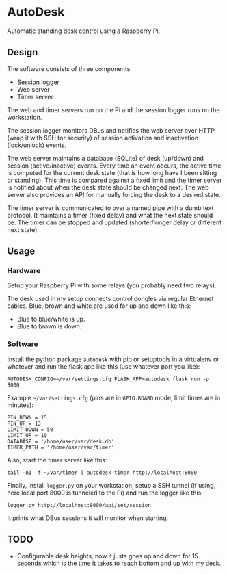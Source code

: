 # AutoDesk

Automatic standing desk control using a Raspberry Pi.

## Design

The software consists of three components:

  * Session logger
  * Web server
  * Timer server

The web and timer servers run on the Pi and the session logger runs on the
workstation.

The session logger monitors DBus and notifies the web server over HTTP (wrap it
with SSH for security) of session activation and inactivation (lock/unlock)
events.

The web server maintains a database (SQLite) of desk (up/down) and session
(active/inactive) events. Every time an event occurs, the active time is
computed for the current desk state (that is how long have I been sitting or
standing). This time is compared against a fixed limit and the timer server is
notified about when the desk state should be changed next. The web server also
provides an API for manually forcing the desk to a desired state.

The timer server is communicated to over a named pipe with a dumb text
protocol. It maintains a timer (fixed delay) and what the next state should be.
The timer can be stopped and updated (shorter/longer delay or different next
state).

## Usage

### Hardware

Setup your Raspberry Pi with some relays (you probably need two relays).

The desk used in my setup connects control dongles via regular Ethernet cables.
Blue, brown and white are used for up and down like this:

  * Blue to blue/white is up.
  * Blue to brown is down.

### Software

Install the python package `autodesk` with pip or setuptools in a virtualenv or
whatever and run the flask app like this (use whatever port you like):

    AUTODESK_CONFIG=~/var/settings.cfg FLASK_APP=autodesk flask run -p 8000

Example `~/var/settings.cfg` (pins are in `GPIO.BOARD` mode, limit times are in
minutes):

    PIN_DOWN = 15
    PIN_UP = 13
    LIMIT_DOWN = 50
    LIMIT_UP = 10
    DATABASE = '/home/user/var/desk.db'
    TIMER_PATH = '/home/user/var/timer'

Also, start the timer server like this:

    tail -n1 -f ~/var/timer | autodesk-timer http://localhost:8000

Finally, install `logger.py` on your workstation, setup a SSH tunnel (if using,
here local port 8000 is tunneled to the Pi) and run the logger like this:

    logger.py http://localhost:8000/api/set/session

It prints what DBus sessions it will monitor when starting.

## TODO

* Configurable desk heights, now it justs goes up and down for 15 seconds which
  is the time it takes to reach bottom and up with my desk.
